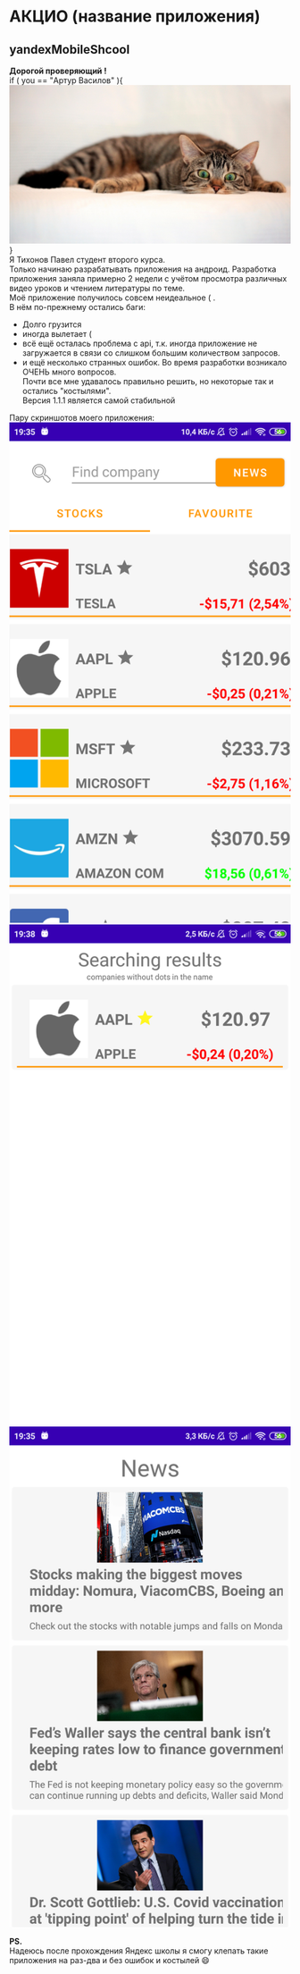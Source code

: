 АКЦИО (название приложения)
=====================
yandexMobileShcool
-----------------------------------

**Дорогой проверяющий !**  
 if ( you ==  "Артур Василов" ){
     ![fonstola.ru_364958_1920x1080.jpg](fonstola.ru_364958_1920x1080.jpg)
 }  
Я Тихонов Павел студент второго курса.  
Только начинаю разрабатывать приложения на андроид. 
Разработка приложения заняла примерно 2 недели с учётом просмотра различных видео уроков и чтением литературы по теме.  
Моё приложение получилось совсем неидеальное ( .  
В нём по-прежнему остались баги:
 * Долго грузится
 * иногда вылетает (  
 * всё ещё осталась проблема с api, т.к. иногда приложение не загружается в связи со слишком большим количеством запросов.  
 * и ещё несколько странных ошибок.
Во время разработки возникало ОЧЕНЬ много вопросов.  
Почти все мне удавалось правильно решить, но некоторые так и остались "костылями".  
Версия 1.1.1 является самой стабильной


Пару скриншотов моего приложения:  
 ![Screenshot_2021-03-29-19-35-23-228_com.example.project_pavel.png](Screenshot_2021-03-29-19-35-23-228_com.example.project_pavel.png)  
 ![Screenshot_2021-03-29-19-38-29-936_com.example.project_pavel.png](Screenshot_2021-03-29-19-38-29-936_com.example.project_pavel.png)
 ![Screenshot_2021-03-29-19-35-18-237_com.example.project_pavel.png](Screenshot_2021-03-29-19-35-18-237_com.example.project_pavel.png)

  
**PS.**  
Надеюсь после прохождения Яндекс школы я смогу клепать такие приложения на раз-два и без ошибок и костылей 😄
 
